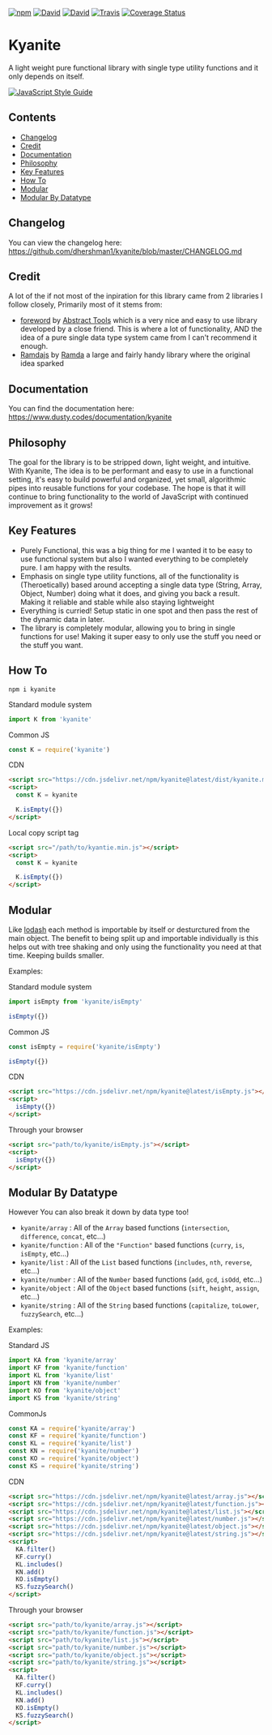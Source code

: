 [![npm](https://img.shields.io/npm/v/kyanite.svg?style=flat-square)](https://www.npmjs.com/package/kyanite)
[![David](https://img.shields.io/david/dhershman1/kyanite.svg?style=flat-square)](https://david-dm.org/dhershman1/kyanite)
[![David](https://img.shields.io/david/dev/dhershman1/kyanite.svg?style=flat-square)](https://david-dm.org/dhershman1/kyanite?type=dev)
[![Travis](https://img.shields.io/travis/dhershman1/kyanite.svg?style=flat-square)](https://travis-ci.org/dhershman1/kyanite)
[![Coverage Status](https://img.shields.io/coveralls/github/dhershman1/kyanite.svg?style=flat-square)](https://coveralls.io/github/dhershman1/kyanite?branch=master)

# Kyanite

A light weight pure functional library with single type utility functions and it only depends on itself.

[![JavaScript Style Guide](https://cdn.rawgit.com/standard/standard/master/badge.svg)](https://github.com/standard/standard)

## Contents

- [Changelog](#changelog)
- [Credit](#credit)
- [Documentation](#documentation)
- [Philosophy](#philosophy)
- [Key Features](#key-features)
- [How To](#how-to)
- [Modular](#modular)
- [Modular By Datatype](#modular-by-datatype)

## Changelog

You can view the changelog here: https://github.com/dhershman1/kyanite/blob/master/CHANGELOG.md

## Credit

A lot of the if not most of the inpiration for this library came from 2 libraries I follow closely, Primarily most of it stems from:

- [foreword](https://github.com/abstract-tools/foreword) by [Abstract Tools](https://github.com/abstract-tools) which is a very nice and easy to use library developed by a close friend. This is where a lot of functionality, AND the idea of a pure single data type system came from I can't recommend it enough.
- [Ramdajs](http://ramdajs.com/) by [Ramda](https://github.com/ramda) a large and fairly handy library where the original idea sparked

## Documentation

You can find the documentation here: https://www.dusty.codes/documentation/kyanite

## Philosophy

The goal for the library is to be stripped down, light weight, and intuitive. With Kyanite, The idea is to be performant and easy to use in a functional setting, it's easy to build powerful and organized, yet small, algorithmic pipes into reusable functions for your codebase. The hope is that it will continue to bring functionality to the world of JavaScript with continued improvement as it grows!

## Key Features

- Purely Functional, this was a big thing for me I wanted it to be easy to use functional system but also I wanted everything to be completely pure. I am happy with the results.
- Emphasis on single type utility functions, all of the functionality is (Theroetically) based around accepting a single data type (String, Array, Object, Number) doing what it does, and giving you back a result. Making it reliable and stable while also staying lightweight
- Everything is curried! Setup static in one spot and then pass the rest of the dynamic data in later.
- The library is completely modular, allowing you to bring in single functions for use! Making it super easy to only use the stuff you need or the stuff you want.

## How To

`npm i kyanite`

Standard module system

```js
import K from 'kyanite'
```

Common JS

```js
const K = require('kyanite')
```

CDN

```html
<script src="https://cdn.jsdelivr.net/npm/kyanite@latest/dist/kyanite.min.js"></script>
<script>
  const K = kyanite

  K.isEmpty({})
</script>
```

Local copy script tag

```html
<script src="/path/to/kyantie.min.js"></script>
<script>
  const K = kyanite

  K.isEmpty({})
</script>
```

## Modular

Like [lodash](https://lodash.com/) each method is importable by itself or desturctured from the main object. The benefit to being split up and importable individually is this helps out with tree shaking and only using the functionality you need at that time. Keeping builds smaller.

Examples:

Standard module system

```js
import isEmpty from 'kyanite/isEmpty'

isEmpty({})
```

Common JS

```js
const isEmpty = require('kyanite/isEmpty')

isEmpty({})
```

CDN

```html
<script src="https://cdn.jsdelivr.net/npm/kyanite@latest/isEmpty.js"></script>
<script>
  isEmpty({})
</script>
```

Through your browser

```html
<script src="path/to/kyanite/isEmpty.js"></script>
<script>
  isEmpty({})
</script>
```

## Modular By Datatype

However You can also break it down by data type too!

- `kyanite/array` : All of the `Array` based functions (`intersection`, `difference`, `concat`, etc...)
- `kyanite/function` : All of the `"Function"` based functions (`curry`, `is`, `isEmpty`, etc...)
- `kyanite/list` : All of the `List` based functions (`includes`, `nth`, `reverse`, etc...)
- `kyanite/number` : All of the `Number` based functions (`add`, `gcd`, `isOdd`, etc...)
- `kyanite/object` : All of the `Object` based functions (`sift`, `height`, `assign`, etc...)
- `kyanite/string` : All of the `String` based functions (`capitalize`, `toLower`, `fuzzySearch`, etc...)

Examples:

Standard JS

```js
import KA from 'kyanite/array'
import KF from 'kyanite/function'
import KL from 'kyanite/list'
import KN from 'kyanite/number'
import KO from 'kyanite/object'
import KS from 'kyanite/string'
```

CommonJs

```js
const KA = require('kyanite/array')
const KF = require('kyanite/function')
const KL = require('kyanite/list')
const KN = require('kyanite/number')
const KO = require('kyanite/object')
const KS = require('kyanite/string')
```

CDN

```html
<script src="https://cdn.jsdelivr.net/npm/kyanite@latest/array.js"></script>
<script src="https://cdn.jsdelivr.net/npm/kyanite@latest/function.js"></script>
<script src="https://cdn.jsdelivr.net/npm/kyanite@latest/list.js"></script>
<script src="https://cdn.jsdelivr.net/npm/kyanite@latest/number.js"></script>
<script src="https://cdn.jsdelivr.net/npm/kyanite@latest/object.js"></script>
<script src="https://cdn.jsdelivr.net/npm/kyanite@latest/string.js"></script>
<script>
  KA.filter()
  KF.curry()
  KL.includes()
  KN.add()
  KO.isEmpty()
  KS.fuzzySearch()
</script>
```

Through your browser

```html
<script src="path/to/kyanite/array.js"></script>
<script src="path/to/kyanite/function.js"></script>
<script src="path/to/kyanite/list.js"></script>
<script src="path/to/kyanite/number.js"></script>
<script src="path/to/kyanite/object.js"></script>
<script src="path/to/kyanite/string.js"></script>
<script>
  KA.filter()
  KF.curry()
  KL.includes()
  KN.add()
  KO.isEmpty()
  KS.fuzzySearch()
</script>
```
